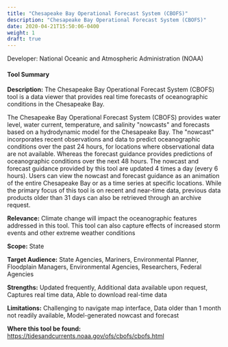 ```yaml
---
title: "Chesapeake Bay Operational Forecast System (CBOFS)"
description: "Chesapeake Bay Operational Forecast System (CBOFS)"
date: 2020-04-21T15:50:06-0400
weight: 1
draft: true
---
```

Developer: National Oceanic and Atmospheric Administration (NOAA)

#### Tool Summary
**Description:** The Chesapeake Bay Operational Forecast System (CBOFS) tool is a data viewer that provides real time forecasts of oceanographic conditions in the Chesapeake Bay. 

The Chesapeake Bay Operational Forecast System (CBOFS) provides water level, water current, temperature, and salinity "nowcasts" and forecasts based on a hydrodynamic model for the Chesapeake Bay. The "nowcast" incorporates recent observations and data to predict oceanographic conditions over the past 24 hours, for locations where observational data are not available. Whereas the forecast guidance provides predictions of oceanographic conditions over the next 48 hours. The nowcast and forecast guidance provided by this tool are updated 4 times a day (every 6 hours). Users can view the nowcast and forecast guidance as an animation of the entire Chesapeake Bay or as a time series at specific locations. While the primary focus of this tool is on recent and near-time data, previous data products older than 31 days can also be retrieved through an archive request.

**Relevance:** Climate change will impact the oceanographic features addressed in this tool. This tool can also capture effects of increased storm events and other extreme weather conditions

**Scope:** State

**Target Audience:** State Agencies, Mariners, Environmental Planner, Floodplain Managers, Environmental Agencies, Researchers, Federal Agencies

**Strengths:** Updated frequently, Additional data available upon request, Captures real time data, Able to download real-time data

**Limitations:** Challenging to navigate map interface, Data older than 1 month not readily available, Model-generated nowcast and forecast

**Where this tool be found:** https://tidesandcurrents.noaa.gov/ofs/cbofs/cbofs.html
